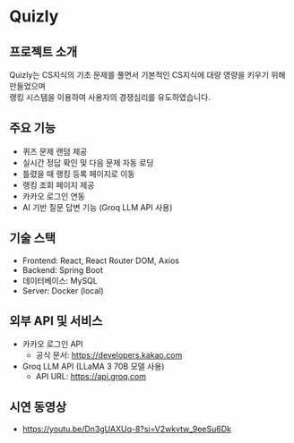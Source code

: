 # Quizly

## 프로젝트 소개
Quizly는 CS지식의 기초 문제를 풀면서 기본적인 CS지식에 대량 영량을 키우기 위해 만들었으며  
랭킹 시스템을 이용하여 사용자의 경쟁심리를 유도하였습니다.

## 주요 기능
- 퀴즈 문제 랜덤 제공
- 실시간 정답 확인 및 다음 문제 자동 로딩
- 틀렸을 때 랭킹 등록 페이지로 이동
- 랭킹 조회 페이지 제공
- 카카오 로그인 연동
- AI 기반 질문 답변 기능 (Groq LLM API 사용)

## 기술 스택
- Frontend: React, React Router DOM, Axios
- Backend: Spring Boot
- 데이터베이스: MySQL
- Server: Docker (local)

## 외부 API 및 서비스
- 카카오 로그인 API
    - 공식 문서: https://developers.kakao.com
- Groq LLM API (LLaMA 3 70B 모델 사용)
    - API URL: https://api.groq.com

## 시연 동영상
- https://youtu.be/Dn3gUAXUq-8?si=V2wkvtw_9eeSu6Dk
